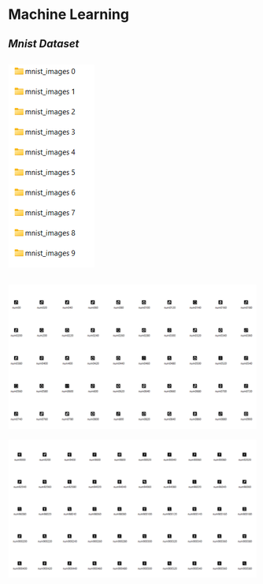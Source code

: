 # Machine Learning
## **_Mnist Dataset_**

![folders.png](images/output/folders.png)
--------------------------------
![0.png](images/output/0.png)
--------------------------------
![9.png](images/output/9.png)


